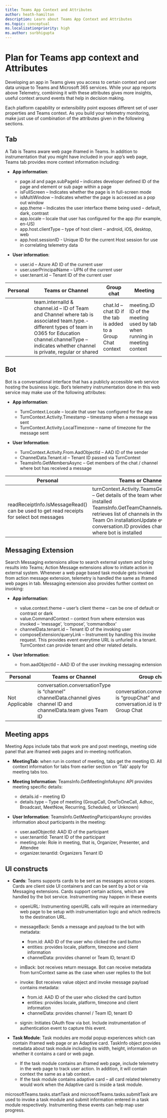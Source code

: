 ```yaml
---
title: Teams App Context and Attributes
author: heath-hamilton
description: Learn about Teams App Context and Attributes
ms.topic: conceptual
ms.localizationpriority: high
ms.author: surbhigupta
---
```


# Plan for Teams app context and Attributes

Developing an app in Teams gives you access to certain context and user data unique to Teams and Microsoft 365 services. While your app reports above Telemetry, combining it with these attributes gives more insights, useful context around events that help in decision making.

Each platform capability or extensibility point exposes different set of user properties and Teams context. As you build your telemetry monitoring, make just use of combination of the attributes given in the following sections.

## Tab

A Tab is Teams aware web page iframed in Teams. In addition to instrumentation that you might have included in your app’s web page, Teams tab provides more context information including:

- **App information**:

  - page.id and page.subPageId – indicates developer defined ID of the page and element or sub page within a page
  - isFullScreen – Indicates whether the page is in full-screen mode
  - isMultiWindow – Indicates whether the page is accessed as a pop out window
  - app.theme – Indicates the user interface theme being used – default, dark, contrast
  - app.locale – locale that user has configured for the app (for example, en-US)
  - app.host.clientType – type of host client – android, iOS, desktop, web
  - app.host.sessionID - Unique ID for the current Host session for use in correlating telemetry data

- **User information**:

  - user.id – Azure AD ID of the current user
  - user.userPrincipalName – UPN of the current user
  - user.tenant.id – Tenant ID of the current user

| Personal | Teams or Channel | Group chat | Meeting |
| --- | --- | --- | --- |
| &nbsp; | team.internalId & channel.id – ID of Team and Channel where tab is associated team.type.- different types of team in O365 for Education channel.channelType – indicates whether channel is private, regular or shared | chat.Id – chat ID if the tab is added to a Group Chat context | meeting.ID ID of the meeting used by tab when running in meeting context |


## Bot

Bot is a conversational interface that has a publicly accessible web service hosting the business logic. Bot’s telemetry instrumentation done in this web service may make use of the following attributes:

- **App information**:

  - TurnContext.Locale – locale that user has configured for the app
  - TurnContext.Activity.Timestamp – timestamp when a message was sent
  - TurnContext.Activity.LocalTimezone – name of timezone for the message sent

- **User Information**:

  - TurnContext.Activity.From.AadObjectId – AAD ID of the sender
  - ChannelData.Tenant.id – Tenant ID passed via TurnContext
  - TeamsInfo.GetMembersAsync – Get members of the chat / channel where bot has received a message

| Personal | Teams or Channel | Group chat | Meeting |
| --- | --- | --- | --- |
| readReceiptInfo.IsMessageRead() can be used to get read receipts for select bot messages | turnContext.Activity.TeamsGetTeamInfo() – Get details of the team where bot is installed TeamsInfo.GetTeamChannelsAsync – retrieves list of channels in the installed Team On installationUpdate event, conversation.ID provides channel ID where bot is installed | On installationUpdate event, conversation.ID provides chat ID where bot is installed | On installationUpdate event, conversation.ID provides ID of meeting chat where bot is installed |

## Messaging Extension

Search Messaging extensions allow to search external system and bring results into Teams; Action Message extensions allow to initiate action in external system. Whenever a web page based task module gets invoked from action message extension, telemetry is handled the same as iframed web pages in tab. Messaging extension also provides further context on invoking:

- **App information**:

  - value.context.theme – user’s client theme – can be one of default or contrast or dark
  - value.CommandContext – context from where extension was invoked – ‘message’, ‘compose’, ‘commandbox’
  - channelData.tenant.id – Tenant ID of the invoking user
  - composeExtension/queryLink – Instrument by handling this invoke request. This provides event everytime URL is unfurled in a tenant. TurnContext can provide tenant and other related details.

- **User Information**:

  - from.aadObjectId – AAD ID of the user invoking messaging extension

| Personal | Teams or Channel | Group chat | Meeting |
| --- | --- | --- | --- |
| Not Applicable | conversation.conversationType is “channel” channelData.channel gives channel ID and channelData.team gives Team ID | conversation.conversationType is “groupChat” and conversation.id is the ID of the Group Chat | conversation.id contains Meeting Chat ID; channelData.meeting.ID gives meeting ID |

## Meeting apps

Meeting Apps include tabs that work pre and post meetings, meeting side panel that are iframed web pages and in-meeting notification.

- **MeetingTab**: when run in context of meeting, tabs get the meeting ID. All context information for tabs from earlier section on ‘Tab’ apply for meeting tabs too.
- **Meeting Information**: TeamsInfo.GetMeetingInfoAsync API provides meeting specific details:

  - details.id – meeting ID
  - details.type – Type of meeting (GroupCall, OneToOneCall, Adhoc, Broadcast, MeetNow, Recurring, Scheduled, or Unknown)

- **User Information**: TeamsInfo.GetMeetingParticipantAsync provides information about participants in the meeting:

  - user.aadObjectId: AAD ID of the participant
  - user.tenantId: Tenant ID of the participant
  - meeting.role: Role in meeting, that is, Organizer, Presenter, and Attendee
  - organizer.tenantId: Organizers Tenant ID

## UI constructs

- **Cards**: Teams supports cards to be sent as messages across scopes. Cards are client side UI containers and can be sent by a bot or via Messaging extensions. Cards support certain actions, which are handled by the bot service. Instrumenting may happen in these events

  - openURL: Instrumenting openURL calls will require an intermediary web page to be setup with instrumentation logic and which redirects to the destination URL.
  - messageBack: Sends a message and payload to the bot with metadata:
    - from.id: AAD ID of the user who clicked the card button
    - entities: provides locale, platform, timezone and client information
    - channelData: provides channel or Team ID, tenant ID

  - imBack: bot receives return message. Bot can receive metadata from turnContext same as the case when user replies to the bot
  - invoke: Bot receives value object and invoke message payload contains metadata:

    - from.id: AAD ID of the user who clicked the card button
    - entities: provides locale, platform, timezone and client information
    - channelData: provides channel / Team ID, tenant ID

  - signin: Initiates OAuth flow via bot. Include instrumentation of authentication event to capture this event.

- **Task Module**: Task modules are modal popup experiences which can contain iframed web page or an Adaptive card. TaskInfo object provides metadata about task module including its width, height,  information on whether it contains a card or web page.

  - If the task module contains an iframed web page, include telemetry in the web page to track user action. In addition, it will contain context the same as a tab context.
  - If the task module contains adaptive card – all card related telemetry would work when the Adaptive card is inside a task module.

microsoftTeams.tasks.startTask and microsoftTeams.tasks.submitTask are used to invoke a task module and submit information entered in a task module respectively. Instrumenting these events can help map user progress.
